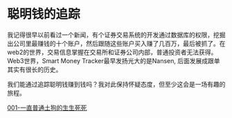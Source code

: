 # 聪明钱的追踪

我记得很早以前看过一个新闻，有个证券交易系统的开发通过数据库的权限，挖掘出公司里最赚钱的十个账户，然后跟随这些账户买入赚了几百万，最后被抓了。在web2的世界，交易信息掌握在交易所和证券公司内部，普通投资者无法获得。Web3世界，Smart Money Tracker最早发扬光大的是Nansen, 后面发展成跟单其实有很长的历史。

我们能通过追踪聪明钱赚到钱吗？我对此保持怀疑态度，但至少这会是一场有趣的旅程。

[001-一直普通土狗的生生死死](docs/001-meme/001-common-token-track.md)
